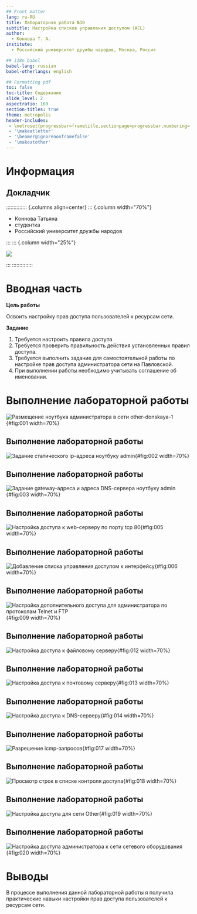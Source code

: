 ```yaml
---
## Front matter
lang: ru-RU
title: Лабораторная работа №10
subtitle: Настройка списков управления доступом (ACL)
author:
  - Коннова Т. А.
institute:
  - Российский университет дружбы народов, Москва, Россия

## i18n babel
babel-lang: russian
babel-otherlangs: english

## Formatting pdf
toc: false
toc-title: Содержание
slide_level: 2
aspectratio: 169
section-titles: true
theme: metropolis
header-includes:
 - \metroset{progressbar=frametitle,sectionpage=progressbar,numbering=fraction}
 - '\makeatletter'
 - '\beamer@ignorenonframefalse'
 - '\makeatother'
---
```


# Информация

## Докладчик

:::::::::::::: {.columns align=center}
::: {.column width="70%"}

  * Коннова Татьяна
  * студентка
  * Российский университет дружбы народов

:::
::: {.column width="25%"}

![](./image/takonnova.png)

:::
::::::::::::::

# Вводная часть

**Цель работы**

Освоить настройку прав доступа пользователей к ресурсам сети.

**Задание**

1. Требуется настроить правила доступа
2. Требуется проверить правильность действия установленных правил доступа.
3. Требуется выполнить задание для самостоятельной работы по настройке
прав доступа администратора сети на Павловской.
4. При выполнении работы необходимо учитывать соглашение об именовании.


# Выполнение лабораторной работы

![Размещение ноутбука администратора в сети other-donskaya-1](image/1.png){#fig:001 width=70%}

## Выполнение лабораторной работы

![Задание статического ip-адреса ноутбуку admin](image/5.png){#fig:002 width=70%}

## Выполнение лабораторной работы

![Задание gateway-адреса и адреса DNS-сервера ноутбуку admin](image/6.png){#fig:003 width=70%}

## Выполнение лабораторной работы

![Настройка доступа к web-серверу по порту tcp 80](image/3.png){#fig:005 width=70%}

## Выполнение лабораторной работы

![Добавление списка управления доступом к интерфейсу](image/4.png){#fig:006 width=70%}

## Выполнение лабораторной работы

![Настройка дополнительного доступа для администратора по протоколам Telnet и FTP](image/7.png){#fig:009 width=70%}

## Выполнение лабораторной работы

![Настройка доступа к файловому серверу](image/9.png){#fig:012 width=70%}

## Выполнение лабораторной работы

![Настройка доступа к почтовому серверу](image/10.png){#fig:013 width=70%}

## Выполнение лабораторной работы

![Настройка доступа к DNS-серверу](image/11.png){#fig:014 width=70%}

## Выполнение лабораторной работы

![Разрешение icmp-запросов](image/12.png){#fig:017 width=70%}

## Выполнение лабораторной работы

![Просмотр строк в списке контроля доступа](image/13.png){#fig:018 width=70%}

## Выполнение лабораторной работы

![Настройка доступа для сети Other](image/14.png){#fig:019 width=70%}

## Выполнение лабораторной работы

![Настройка доступа администратора к сети сетевого оборудования](image/15.png){#fig:020 width=70%}

# Выводы

В процессе выполнения данной лабораторной работы я получила практические навыки настройки прав доступа пользователей к ресурсам сети.